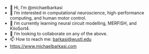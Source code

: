 - 👋 Hi, I’m @michaelbarkasi
- 👀 I’m interested in computational neuroscience, high-performance computing, and human motor control.
- 🌱 I’m currently learning neural circuit modelling, MERFISH, and KiloSort4.
- 💞️ I’m looking to collaborate on any of the above.
- 📫 How to reach me: barkasi@wustl.edu
- https://www.michaelbarkasi.com

<!---
michaelbarkasi/michaelbarkasi is a ✨ special ✨ repository because its `README.md` (this file) appears on your GitHub profile.
You can click the Preview link to take a look at your changes.
--->
